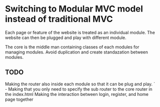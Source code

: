# Switching to Modular MVC model instead of traditional MVC

Each page or feature of the website is treated as an individual module. The website can then be plugged and play with different module.

The core is the middle man containing classes of each modules for managing modules. Avoid duplication and create standazation between modules.

## TODO


Making the router also inside each module so that it can be plug and play.
`   - Making that you only need to specify the sub router to the core router in the index.html
Making the interaction between login, register, and home page together
